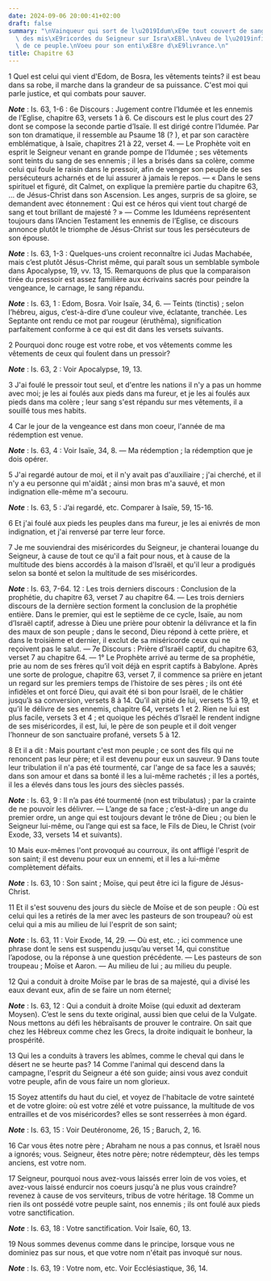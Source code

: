 ```yaml
---
date: 2024-09-06 20:00:41+02:00
draft: false
summary: "\nVainqueur qui sort de l\u2019Idum\xE9e tout couvert de sang.\nReconnaissance\
  \ des mis\xE9ricordes du Seigneur sur Isra\xEBl.\nAveu de l\u2019infid\xE9lit\xE9\
  \ de ce peuple.\nVoeu pour son enti\xE8re d\xE9livrance.\n"
title: Chapitre 63
---
```





1 Quel est celui qui vient d'Edom, de Bosra, les vêtements teints? il est beau dans sa robe, il marche dans la grandeur de sa puissance. C'est moi qui parle justice, et qui combats pour sauver.

***Note*** :  Is. 63, 1-6 : 6e Discours : Jugement contre l’Idumée et les ennemis de l’Eglise, chapitre 63, versets 1 à 6. Ce discours est le plus court des 27 dont se compose la seconde partie d’Isaïe. Il est dirigé contre l’Idumée. Par son ton dramatique, il ressemble au Psaume 18 (? ), et par son caractère emblématique, à Isaïe, chapitres 21 à 22, verset 4. ― Le Prophète voit en esprit le Seigneur venant en grande pompe de l’Idumée ; ses vêtements sont teints du sang de ses ennemis ; il les a brisés dans sa colère, comme celui qui foule le raisin dans le pressoir, afin de venger son peuple de ses persécuteurs acharnés et de lui assurer à jamais le repos. ― « Dans le sens spirituel et figuré, dit Calmet, on explique la première partie du chapitre 63, … de Jésus-Christ dans son Ascension. Les anges, surpris de sa gloire, se demandent avec étonnement : Qui est ce héros qui vient tout chargé de sang et tout brillant de majesté ? » ― Comme les Iduméens représentent toujours dans l’Ancien Testament les ennemis de
l’Eglise, ce discours annonce plutôt le triomphe de Jésus-Christ sur tous les persécuteurs de son épouse.

***Note*** :  Is. 63, 1-3 : Quelques-uns croient reconnaître ici Judas Machabée, mais c’est plutôt Jésus-Christ même, qui paraît sous un semblable symbole dans Apocalypse, 19, vv. 13, 15. Remarquons de plus que la comparaison tirée du pressoir est assez familière aux écrivains sacrés pour peindre la vengeance, le carnage, le sang répandu.

***Note*** :  Is. 63, 1 : Edom, Bosra. Voir Isaïe, 34, 6. ― Teints (tinctis) ; selon l’hébreu, aigus, c’est-à-dire d’une couleur vive, éclatante, tranchée. Les Septante ont rendu ce mot par rougeur (éruthêma), signification parfaitement conforme à ce qui est dit dans les versets suivants.


2 Pourquoi donc rouge est votre robe, et vos vêtements comme les vêtements de ceux qui foulent dans un pressoir?

***Note*** :  Is. 63, 2 : Voir Apocalypse, 19, 13.

3 J'ai foulé le pressoir tout seul, et d'entre les nations il n'y a pas un homme avec moi; je les ai foulés aux pieds dans ma fureur, et je les ai foulés aux pieds dans ma colère ; leur sang s'est répandu sur mes vêtements, il a souillé tous mes habits.


4 Car le jour de la vengeance est dans mon coeur, l'année de ma rédemption est venue.

***Note*** :  Is. 63, 4 : Voir Isaïe, 34, 8. ― Ma rédemption ; la rédemption que je dois opérer.

5 J'ai regardé autour de moi, et il n'y avait pas d'auxiliaire ; j'ai cherché, et il n'y a eu personne qui m'aidât ; ainsi mon bras m'a sauvé, et mon indignation elle-même m'a secouru.

***Note*** :  Is. 63, 5 : J’ai regardé, etc. Comparer à Isaïe, 59, 15-16.


6 Et j'ai foulé aux pieds les peuples dans ma fureur, je les ai enivrés de mon indignation, et j'ai renversé par terre leur force.


7 Je me souviendrai des miséricordes du Seigneur, je chanterai louange du Seigneur, à cause de tout ce qu'il a fait pour nous, et à cause de la multitude des biens accordés à la maison d'Israël, et qu'il leur a prodigués selon sa bonté et selon la multitude de ses miséricordes.

***Note*** :  Is. 63, 7-64. 12 : Les trois derniers discours : Conclusion de la prophétie, du chapitre 63, verset 7 au chapitre 64. ― Les trois derniers discours de la dernière section forment la conclusion de la prophétie entière. Dans le premier, qui est le septième de ce cycle, Isaïe, au nom d’Israël captif, adresse à Dieu une prière pour obtenir la délivrance et la fin des maux de son peuple ; dans le second, Dieu répond à cette prière, et dans le troisième et dernier, il exclut de sa miséricorde ceux qui ne reçoivent pas le salut. ― 7e Discours : Prière d’Israël captif, du chapitre 63, verset 7 au chapitre 64. ― 1° Le Prophète arrivé au terme de sa prophétie, prie au nom de ses frères qu’il voit déjà en esprit captifs à Babylone. Après une sorte de prologue, chapitre 63, verset 7, il commence sa prière en jetant un regard sur les premiers temps de l’histoire de ses pères ; ils ont été infidèles et ont forcé Dieu, qui avait été si bon pour Israël, de le châtier jusqu’à sa conversion, versets 8 à 14. Qu’il ait pitié
de lui, versets 15 à 19, et qu’il le délivre de ses ennemis, chapitre 64, versets 1 et 2. Rien ne lui est plus facile, versets 3 et 4 ; et quoique les péchés d’Israël le rendent indigne de ses miséricordes, il est, lui, le père de son peuple et il doit venger l’honneur de son sanctuaire profané, versets 5 à 12.


8 Et il a dit : Mais pourtant c'est mon peuple ; ce sont des fils qui ne renoncent pas leur père; et il est devenu pour eux un sauveur. 9 Dans toute leur tribulation il n'a pas été tourmenté, car l'ange de sa face les a sauvés; dans son amour et dans sa bonté il les a lui-même rachetés ; il les a portés, il les a élevés dans tous les jours des siècles passés.

***Note*** :  Is. 63, 9 : Il n’a pas été tourmenté (non est tribulatus) ; par la crainte de ne pouvoir les délivrer. ― L’ange de sa face ; c’est-à-dire un ange du premier ordre, un ange qui est toujours devant le trône de Dieu ; ou bien le Seigneur lui-même, ou l’ange qui est sa face, le Fils de Dieu, le Christ (voir Exode, 33, versets 14 et suivants).

10 Mais eux-mêmes l'ont provoqué au courroux, ils ont affligé l'esprit de son saint; il est devenu pour eux un ennemi, et il les a lui-même complètement défaits.

***Note*** :  Is. 63, 10 : Son saint ; Moïse, qui peut être ici la figure de Jésus-Christ.

11 Et il s'est souvenu des jours du siècle de Moïse et de son peuple : Où est celui qui les a retirés de la mer avec les pasteurs de son troupeau? où est celui qui a mis au milieu de lui l'esprit de son saint;

***Note*** :  Is. 63, 11 : Voir Exode, 14, 29. ― Où est, etc. ; ici commence une phrase dont le sens est suspendu jusqu’au verset 14, qui constitue l’apodose, ou la réponse à une question précédente. ― Les pasteurs de son troupeau ; Moïse et Aaron. ― Au milieu de lui ; au milieu du peuple.


12 Qui a conduit à droite Moïse par le bras de sa majesté, qui a divisé les eaux devant eux, afin de se faire un nom éternel;

***Note*** :  Is. 63, 12 : Qui a conduit à droite Moïse (qui eduxit ad dexteram Moysen). C’est le sens du texte original, aussi bien que celui de la Vulgate. Nous mettons au défi les hébraïsants de prouver le contraire. On sait que chez les Hébreux comme chez les Grecs, la droite indiquait le bonheur, la prospérité.

13 Qui les a conduits à travers les abîmes, comme le cheval qui dans le désert ne se heurte pas? 14 Comme l'animal qui descend dans la campagne, l'esprit du Seigneur a été son guide; ainsi vous avez conduit votre peuple, afin de vous faire un nom glorieux.


15 Soyez attentifs du haut du ciel, et voyez de l'habitacle de votre sainteté et de votre gloire: où est votre zélé et votre puissance, la multitude de vos entrailles et de vos miséricordes? elles se sont resserrées à mon égard.

***Note*** :  Is. 63, 15 : Voir Deutéronome, 26, 15 ; Baruch, 2, 16.

16 Car vous êtes notre père ; Abraham ne nous a pas connus, et Israël nous a ignorés; vous. Seigneur, êtes notre père; notre rédempteur, dès les temps anciens, est votre nom.


17 Seigneur, pourquoi nous avez-vous laissés errer loin de vos voies, et avez-vous laissé endurcir nos coeurs jusqu'à ne plus vous craindre? revenez à cause de vos serviteurs, tribus de votre héritage. 18 Comme un rien ils ont possédé votre peuple saint, nos ennemis ; ils ont foulé aux pieds votre sanctification.

***Note*** :  Is. 63, 18 : Votre sanctification. Voir Isaïe, 60, 13.

19 Nous sommes devenus comme dans le principe, lorsque vous ne dominiez pas sur nous, et que votre nom n'était pas invoqué sur nous.

***Note*** :  Is. 63, 19 : Votre nom, etc. Voir Ecclésiastique, 36, 14.

